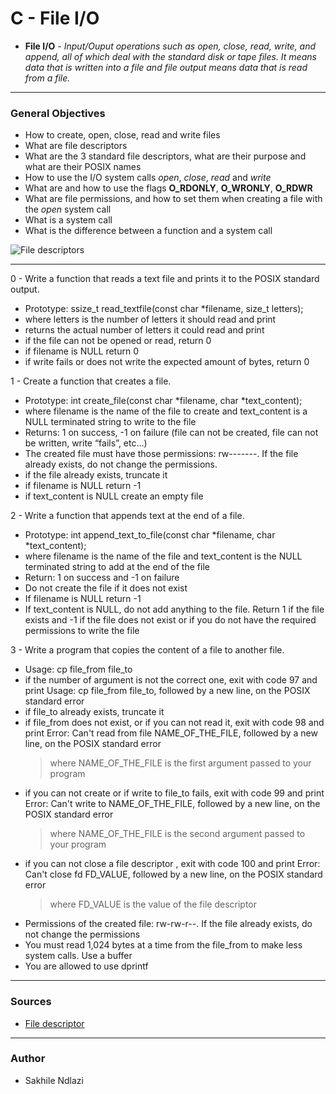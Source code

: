 # C - File I/O  # 
* **File I/O** *- Input/Ouput operations such as open, close, read, write, and append, all of which deal with the standard disk or tape files. It means data that is written into a file and file output means data that is read from a file.*

------

### General Objectives ###
 * How to create, open, close, read and write files
 * What are file descriptors
 * What are the 3 standard file descriptors, what are their purpose and what are their POSIX names
 * How to use the I/O system calls *open*, *close*, *read* and *write*
 * What are and how to use the flags **O_RDONLY**, **O_WRONLY**, **O_RDWR**
 * What are file permissions, and how to set them when creating a file with the *open* system call
 * What is a system call
 * What is the difference between a function and a system call

![File descriptors](https://upload.wikimedia.org/wikipedia/commons/thumb/f/f8/File_table_and_inode_table.svg/1024px-File_table_and_inode_table.svg.png)

------

0 - Write a function that reads a text file and prints it to the POSIX standard output.
 * Prototype: ssize_t read_textfile(const char *filename, size_t letters);
 * where letters is the number of letters it should read and print
 * returns the actual number of letters it could read and print
 * if the file can not be opened or read, return 0
 * if filename is NULL return 0
 * if write fails or does not write the expected amount of bytes, return 0

1 - Create a function that creates a file.
 * Prototype: int create_file(const char *filename, char *text_content);
 * where filename is the name of the file to create and text_content is a NULL terminated string to write to the file
 * Returns: 1 on success, -1 on failure (file can not be created, file can not be written, write “fails”, etc…)
 * The created file must have those permissions: rw-------. If the file already exists, do not change the permissions.
 * if the file already exists, truncate it
 * if filename is NULL return -1
 * if text_content is NULL create an empty file

2 - Write a function that appends text at the end of a file.
 * Prototype: int append_text_to_file(const char *filename, char *text_content);
 * where filename is the name of the file and text_content is the NULL terminated string to add at the end of the file
 * Return: 1 on success and -1 on failure
 * Do not create the file if it does not exist
 * If filename is NULL return -1
 * If text_content is NULL, do not add anything to the file. Return 1 if the file exists and -1 if the file does not exist or if you do not have the required permissions to write the file

3 - Write a program that copies the content of a file to another file.
 * Usage: cp file_from file_to
 * if the number of argument is not the correct one, exit with code 97 and print Usage: cp file_from file_to, followed by a new line, on the POSIX standard error
 * if file_to already exists, truncate it
 * if file_from does not exist, or if you can not read it, exit with code 98 and print Error: Can't read from file NAME_OF_THE_FILE, followed by a new line, on the POSIX standard error
	> where NAME_OF_THE_FILE is the first argument passed to your program
 * if you can not create or if write to file_to fails, exit with code 99 and print Error: Can't write to NAME_OF_THE_FILE, followed by a new line, on the POSIX standard error
	> where NAME_OF_THE_FILE is the second argument passed to your program
 * if you can not close a file descriptor , exit with code 100 and print Error: Can't close fd FD_VALUE, followed by a new line, on the POSIX standard error
	> where FD_VALUE is the value of the file descriptor
 * Permissions of the created file: rw-rw-r--. If the file already exists, do not change the permissions
 * You must read 1,024 bytes at a time from the file_from to make less system calls. Use a buffer
 * You are allowed to use dprintf

---
### Sources ###
 * [File descriptor](https://en.wikipedia.org/wiki/File_descriptor)

------
### Author ###
* Sakhile Ndlazi
